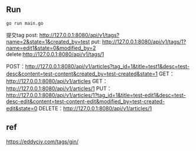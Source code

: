 

## Run

```
go run main.go
```


提交tag
post: http://127.0.0.1:8080/api/v1/tags?name=2&state=1&created_by=test
put: http://127.0.0.1:8080/api/v1/tags/1?name=edit1&state=0&modified_by=2
delete:http://127.0.0.1:8080/api/v1/tags/1



POST：http://127.0.0.1:8080/api/v1/articles?tag_id=1&title=test1&desc=test-desc&content=test-content&created_by=test-created&state=1
GET：http://127.0.0.1:8080/api/v1/articles
GET：http://127.0.0.1:8080/api/v1/articles/1
PUT：http://127.0.0.1:8080/api/v1/articles/1?tag_id=1&title=test-edit1&desc=test-desc-edit&content=test-content-edit&modified_by=test-created-edit&state=0
DELETE：http://127.0.0.1:8080/api/v1/articles/1



## ref

https://eddycjy.com/tags/gin/
